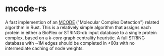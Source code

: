 # mcode-rs

A fast implemention of an [MCODE](https://bmcbioinformatics.biomedcentral.com/articles/10.1186/1471-2105-4-2) ("Molecular Complex Detection") related algorithm in Rust. 
This is a relatively simple algorithm that assigns each protein in either a BioPlex or STRING-db input database to a single protein complex, based on a *k-core* graph centrality heuristic. A full STRING database with ~1M edges should be completed in <60s with no intermediate caching of node weights.
